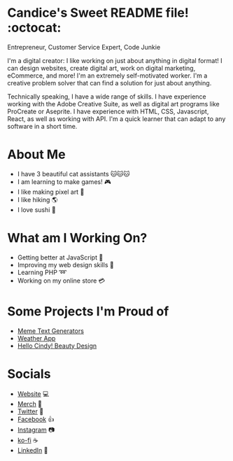 # Candice's Sweet README file! :octocat:

Entrepreneur, Customer Service Expert, Code Junkie

I'm a digital creator: I like working on just about anything in digital format! I can design websites, create digital art, work on digital marketing, eCommerce, and more! I'm an extremely self-motivated worker. I'm a creative problem solver that can find a solution for just about anything.

Technically speaking, I have a wide range of skills. I have experience working with the Adobe Creative Suite, as well as digital art programs like ProCreate or Aseprite. I have experience with HTML, CSS, Javascript, React, as well as working with API. I'm a quick learner that can adapt to any software in a short time.

# About Me

- I have 3 beautiful cat assistants :cat::cat::cat:
- I am learning to make games! :video_game:
- I like making pixel art :space_invader:
- I like hiking :earth_americas:
- I love sushi :sushi:

# What am I Working On?

- Getting better at JavaScript :iphone:
- Improving my web design skills :art:
- Learning PHP :loop:
- Working on my online store :credit_card:

# Some Projects I'm Proud of

- [Meme Text Generators](http://candicetate.com/memes.html)
- [Weather App](http://candicetate.com/portfolio/weather-app/weatherapp.html)
- [Hello Cindy! Beauty Design](http://candicetate.com/portfolio/hello-cindy/hellocindy.html)

# Socials

- [Website](http://candicetate.com) :computer:
- [Merch](http://www.catladycreates.com) :gift:
- [Twitter](https://twitter.com/CatLadyCreates) :baby_chick:
- [Facebook](https://www.facebook.com/catladycreates) :thumbsup:
- [Instagram](https://www.instagram.com/catlady.creates/) :camera:
- [ko-fi](https://ko-fi.com/catladycreates) :coffee:
- [LinkedIn](https://www.linkedin.com/in/candice-tate-8a735246/) :office:
